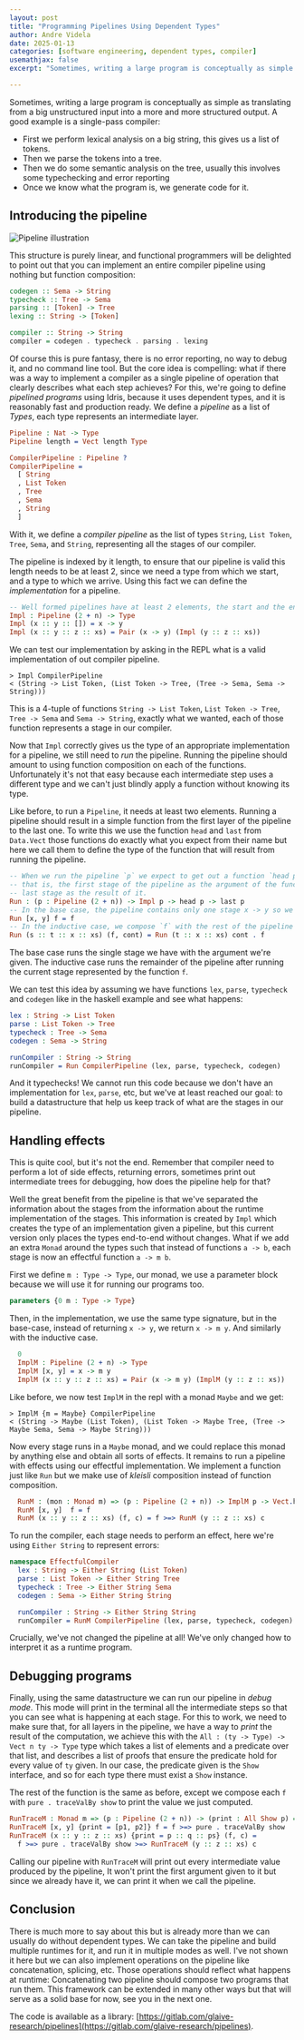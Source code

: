 ```yaml
---
layout: post
title: "Programming Pipelines Using Dependent Types"
author: Andre Videla
date: 2025-01-13
categories: [software engineering, dependent types, compiler]
usemathjax: false
excerpt: "Sometimes, writing a large program is conceptually as simple as translating from a big unstructured input into a more and more structured output. In this post, we present a data structure to talk about such programs and demonstrate its use and flexbility using a single-pass compiler as case-study."

---
```

<!-- idris

module Data.PipelinePart1

import Data.Vect
import Data.Vect.Quantifiers
import Debug.Trace

data Tree : Type where
data Token : Type where
data Sema : Type where

-->

Sometimes, writing a large program is conceptually as simple as translating from a big unstructured input into a more and more structured output. A good example is a single-pass compiler:

- First we perform lexical analysis on a big string, this gives us a list of tokens.
- Then we parse the tokens into a tree.
- Then we do some semantic analysis on the tree, usually this involves some typechecking and error reporting
- Once we know what the program is, we generate code for it.

## Introducing the pipeline

![Pipeline illustration](/assetsPosts/2025-01-11-program-pipelines/pipeline_illust_mid.png)

This structure is purely linear, and functional programmers will be delighted to point out that you can implement an entire compiler pipeline using nothing but function composition:

```haskell
codegen :: Sema -> String
typecheck :: Tree -> Sema
parsing :: [Token] -> Tree
lexing :: String -> [Token]

compiler :: String -> String
compiler = codegen . typecheck . parsing . lexing
```

Of course this is pure fantasy, there is no error reporting, no way to debug it, and no command line tool. But the core idea is compelling: what if there was a way to implement a compiler as a single pipeline of operation that clearly describes what each step achieves?
For this, we're going to define _pipelined programs_ using Idris, because it uses dependent types, and it is reasonably fast and production ready. We define a _pipeline_ as a list of _Types_, each type represents an intermediate layer.

```idris
Pipeline : Nat -> Type
Pipeline length = Vect length Type

CompilerPipeline : Pipeline ?
CompilerPipeline =
  [ String
  , List Token
  , Tree
  , Sema
  , String
  ]
```

With it, we define a _compiler pipeline_ as the list of types `String`, `List Token`, `Tree`, `Sema`, and `String`, representing all the stages of our compiler.

The pipeline is indexed by it length, to ensure that our pipeline is valid this length needs to be at least 2, since we need a type from which we start, and a type to which we arrive. Using this fact we can define the _implementation_ for a pipeline.

```idris
-- Well formed pipelines have at least 2 elements, the start and the end type
Impl : Pipeline (2 + n) -> Type
Impl (x :: y :: []) = x -> y
Impl (x :: y :: z :: xs) = Pair (x -> y) (Impl (y :: z :: xs))
```

We can test our implementation by asking in the REPL what is a valid implementation of out compiler pipeline.

```
> Impl CompilerPipeline
< (String -> List Token, (List Token -> Tree, (Tree -> Sema, Sema -> String)))
```

This is a 4-tuple of functions `String -> List Token`, `List Token -> Tree`, `Tree -> Sema` and `Sema -> String`, exactly what we wanted, each of those function represents a stage in our compiler.

Now that `Impl` correctly gives us the type of an appropriate implementation for a pipeline, we still need to _run_ the pipeline. Running the pipeline should amount to using function composition on each of the functions. Unfortunately it's not that easy because each intermediate step uses a different type and we can't just blindly apply a function without knowing its type.

Like before, to run a `Pipeline`, it needs at least two elements. Running a pipeline should result in a simple function from the first layer of the pipeline to the last one. To write this we use the function `head` and `last` from `Data.Vect` those functions do exactly what you expect from their name but here we call them to define the type of the function that will result from running the pipeline.

```idris
-- When we run the pipeline `p` we expect to get out a function `head p -> last `p`,
-- that is, the first stage of the pipeline as the argument of the function and the
-- last stage as the result of it.
Run : (p : Pipeline (2 + n)) -> Impl p -> head p -> last p
-- In the base case, the pipeline contains only one stage x -> y so we return it
Run [x, y] f = f
-- In the inductive case, we compose `f` with the rest of the pipeline
Run (s :: t :: x :: xs) (f, cont) = Run (t :: x :: xs) cont . f
```

The base case runs the single stage we have with the argument we're given. The inductive case runs the remainder of the pipeline after running the current stage represented by the function `f`.

We can test this idea by assuming we have functions `lex`, `parse`, `typecheck` and `codegen` like in the haskell example and see what happens:

```idris
lex : String -> List Token
parse : List Token -> Tree
typecheck : Tree -> Sema
codegen : Sema -> String

runCompiler : String -> String
runCompiler = Run CompilerPipeline (lex, parse, typecheck, codegen)
```

And it typechecks! We cannot run this code because we don't have an implementation for `lex`, `parse`, etc, but we've at least reached our goal: to build a datastructure that help us keep track of what are the stages in our pipeline.

## Handling effects

This is quite cool, but it's not the end. Remember that compiler need to perform a lot of side effects, returning errors, sometimes print out intermediate trees for debugging, how does the pipeline help for that?

Well the great benefit from the pipeline is that we've separated the information about the stages from the information about the runtime implementation of the stages. This information is created by `Impl` which creates the type of an implementation given a pipeline, but this current version only places the types end-to-end without changes. What if we add an extra `Monad` around the types such that instead of functions `a -> b`, each stage is now an effectful function `a -> m b`.

First we define `m : Type -> Type`, our monad, we use a parameter block because we will use it for running our programs too.

```idris
parameters {0 m : Type -> Type}
```

Then, in the implementation, we use the same type signature, but in the base-case, instead of returning `x -> y`, we return `x -> m y`. And similarly with the inductive case.
```idris
  0
  ImplM : Pipeline (2 + n) -> Type
  ImplM [x, y] = x -> m y
  ImplM (x :: y :: z :: xs) = Pair (x -> m y) (ImplM (y :: z :: xs))
```

Like before, we now test `ImplM` in the repl with a monad `Maybe` and we get:

```
> ImplM {m = Maybe} CompilerPipeline
< (String -> Maybe (List Token), (List Token -> Maybe Tree, (Tree -> Maybe Sema, Sema -> Maybe String)))
```

Now every stage runs in a `Maybe` monad, and we could replace this monad by anything else and obtain all sorts of effects.
It remains to run a pipeline with effects using our effectful implementation. We implement a function just like `Run` but we make use of _kleisli_ composition instead of function composition.

```idris
  RunM : (mon : Monad m) => (p : Pipeline (2 + n)) -> ImplM p -> Vect.head p -> m (Vect.last p)
  RunM [x, y]  f = f
  RunM (x :: y :: z :: xs) (f, c) = f >=> RunM (y :: z :: xs) c
```

To run the compiler, each stage needs to perform an effect, here we're using `Either String` to represent errors:

```idris
namespace EffectfulCompiler
  lex : String -> Either String (List Token)
  parse : List Token -> Either String Tree
  typecheck : Tree -> Either String Sema
  codegen : Sema -> Either String String

  runCompiler : String -> Either String String
  runCompiler = RunM CompilerPipeline (lex, parse, typecheck, codegen)
```

Crucially, we've not changed the pipeline at all! We've only changed how to interpret it as a runtime program.

## Debugging programs

Finally, using the same datastructure we can run our pipeline in _debug mode_. This mode will print in the terminal all the intermediate steps so that you can see what is happening at each stage. For this to work, we need to make sure that, for all layers in the pipeline, we have a way to _print_ the result of the computation, we achieve this with the `All : (ty -> Type) -> Vect n ty -> Type` type which takes a list of elements and a predicate over that list, and describes a list of proofs that ensure the predicate hold for every value of `ty` given. In our case, the predicate given is the `Show` interface, and so for each type there must exist a `Show` instance.

The rest of the function is the same as before, except we compose each `f` with `pure . traceValBy show` to print the value we just computed.

```idris
RunTraceM : Monad m => (p : Pipeline (2 + n)) -> (print : All Show p) => ImplM {m} p -> Vect.head p -> m (Vect.last p)
RunTraceM [x, y] {print = [p1, p2]} f = f >=> pure . traceValBy show
RunTraceM (x :: y :: z :: xs) {print = p :: q :: ps} (f, c) =
  f >=> pure . traceValBy show >=> RunTraceM (y :: z :: xs) c
```

Calling our pipeline with `RunTraceM` will print out every intermediate value produced by the pipeline, It won't print the first argument given to it but since we already have it, we can print it when we call the pipeline.

## Conclusion

There is much more to say about this but is already more than we can usually do without dependent types. We can take the pipeline and build multiple runtimes for it, and run it in multiple modes as well. I've not shown it here but we can also implement operations on the pipeline like concatenation, splicing, etc. Those operations should reflect what happens at runtime: Concatenating two pipeline should compose two programs that run them. This framework can be extended in many other ways but that will serve as a solid base for now, see you in the next one.

The code is available as a library: [https://gitlab.com/glaive-research/pipelines](https://gitlab.com/glaive-research/pipelines).

